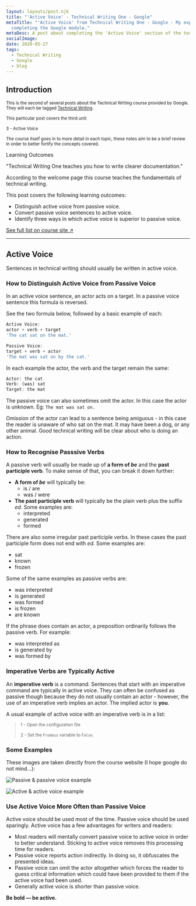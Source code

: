 ```yaml
---
layout: layouts/post.njk
title: "'Active Voice' - Technical Writing One - Google"
metaTitle: "'Active Voice' from Technical Writing One - Google - My experience
  completing the Google module."
metaDesc: A post about completing the 'Active Voice' section of the technical writing one module provided by Google - written by Zachary Parsons
socialImage: 
date: 2020-05-27
tags:
  - Technical Writing
  - Google
  - blog
---
```


## Introduction

<small>This is the second of several posts about the Technical Writing course provided by Google. They will each be tagged [Technical Writing](https://zacharyparsons.co.uk/tags/technical%20writing/).</small>

<small>This particular post covers the third unit:</small>

<small>3 - Active Voice</small>

<small>The course itself goes in to more detail in each topic, these notes aim to be a brief review in order to better fortify the concepts covered.</small>

<div class="bg-highlight color-primary-shade pad-top-base pad-bottom-base text-300 pad-left-base">

<div class="pad-left-base gap-bottom-base">
<p class="text-500">Learning Outcomes</p>
"Technical Writing One teaches you how to write clearer documentation."

>
According to the welcome page this course teaches the fundamentals of technical writing.

This post covers the following learning outcomes:
</div>

- Distinguish active voice from passive voice.
- Convert passive voice sentences to active voice.
- Identify three ways in which active voice is superior to passive voice.

<div class="pad-left-base pad-top-base">
<a class="button weight-bold font-base" target="_blank" href="https://developers.google.com/tech-writing/one#learning_objectives">See full list on course site ↗</a>
</div>

</div>

---

## Active Voice

Sentences in technical writing should usually be written in active voice.

### How to Distinguish Active Voice from Passive Voice

In an active voice sentence, an actor acts on a target. In a passive voice sentence this formula is reversed.

See the two formula below, followed by a basic example of each:

```javascript
Active Voice:
actor + verb + target
'The cat sat on the mat.'

Passive Voice:
target + verb + actor
'The mat was sat on by the cat.'
```

In each example the actor, the verb and the target remain the same:

```javascript
Actor: the cat
Verb: (was) sat
Target: the mat
```

The passive voice can also sometimes omit the actor. In this case the actor is unknown. Eg: `The mat was sat on.`

Omission of the actor can lead to a sentence being amiguous - in this case the reader is unaware of who sat on the mat. It may have been a dog, or any other animal. Good technical writing will be clear about who is doing an action.

### How to Recognise Passsive Verbs

A passive verb will usually be made up of __a form of *be*__ and the __past participle verb__. To make sense of that, you can break it down further:

- __A form of *be*__ will typically be:
    - is / are
    - was / were
- __The past participle verb__ will typically be the plain verb plus the suffix *ed*. Some examples are:
    - interpreted
    - generated
    - formed

There are also some irregular past participle verbs. In these cases the past participle form does not end with *ed*. Some examples are:
- sat
- known
- frozen

Some of the same examples as passive verbs are:
- was interpreted
- is generated
- was formed
- is frozen
- are known

If the phrase does contain an actor, a preposition ordinarily follows the passive verb. For example:
- was interpreted as
- is generated by
- was formed by

### Imperative Verbs are Typically Active

An __imperative verb__ is a command. Sentences that start with an imperative command are typically in active voice. They can often be confused as passive though because they do not usually contain an actor - however, the use of an imperative verb implies an actor. The implied actor is __you__.

A usual example of active voice with an imperative verb is in a list:

><small>1 - Open the configuration file</small>
>
><small>2 - Set the `Frombus` variable to `False`.</small>

### Some Examples

These images are taken directly from the course website (I hope google do not mind...):

![Passive & passive voice example](/images/passive-passive.png)

![Active & active voice example](/images/active-active.png)

### Use Active Voice More Often than Passive Voice

Active voice should be used most of the time. Passive voice should be used sparingly. Active voice has a few advantages for writers and readers:

- Most readers will mentally convert passive voice to active voice in order to better understand. Sticking to active voice removes this processing time for readers.
- Passive voice reports action indirectly. In doing so, it obfuscates the presented ideas.
- Passive voice can omit the actor altogether which forces the reader to guess critical information which could have been provided to them if the active voice had been used.
- Generally active voice is shorter than passive voice.

__Be bold — be active.__